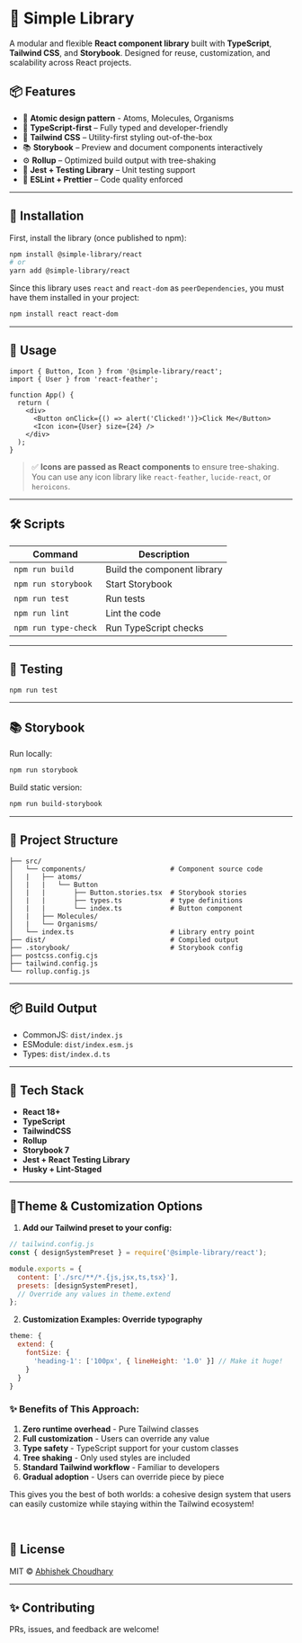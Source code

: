 # 🧩 Simple Library

A modular and flexible **React component library** built with **TypeScript**, **Tailwind CSS**, and **Storybook**. Designed for reuse, customization, and scalability across React projects.

## 📦 Features

- 🧱 **Atomic design pattern** - Atoms, Molecules, Organisms
- 🚀 **TypeScript-first** – Fully typed and developer-friendly
- 🎨 **Tailwind CSS** – Utility-first styling out-of-the-box
- 📚 **Storybook** – Preview and document components interactively
- ⚙️ **Rollup** – Optimized build output with tree-shaking
- 🧪 **Jest + Testing Library** – Unit testing support
- 💅 **ESLint + Prettier** – Code quality enforced

---

## 🔧 Installation

First, install the library (once published to npm):

```bash
npm install @simple-library/react
# or
yarn add @simple-library/react
```

Since this library uses `react` and `react-dom` as `peerDependencies`, you must have them installed in your project:

```bash
npm install react react-dom
```

---

## 🚀 Usage

```tsx
import { Button, Icon } from '@simple-library/react';
import { User } from 'react-feather';

function App() {
  return (
    <div>
      <Button onClick={() => alert('Clicked!')}>Click Me</Button>
      <Icon icon={User} size={24} />
    </div>
  );
}
```

> ✅ **Icons are passed as React components** to ensure tree-shaking. You can use any icon library like `react-feather`, `lucide-react`, or `heroicons`.


---

## 🛠 Scripts

| Command              | Description                        |
|----------------------|------------------------------------|
| `npm run build`      | Build the component library        |
| `npm run storybook`  | Start Storybook                    |
| `npm run test`       | Run tests                          |
| `npm run lint`       | Lint the code                      |
| `npm run type-check` | Run TypeScript checks              |

---

## 🧪 Testing

```bash
npm run test
```

---

## 📚 Storybook

Run locally:

```bash
npm run storybook
```

Build static version:

```bash
npm run build-storybook
```

---

## 📂 Project Structure

```
├── src/
│   └── components/                     # Component source code
│   |   ├── atoms/
│   |   |   └── Button 
│   |   |       ├── Button.stories.tsx  # Storybook stories
│   |   |       ├── types.ts            # type definitions
│   |   |       └── index.ts            # Button component
│   |   ├── Molecules/            
│   |   └── Organisms/            
│   └── index.ts                        # Library entry point
├── dist/                               # Compiled output
├── .storybook/                         # Storybook config
├── postcss.config.cjs
├── tailwind.config.js
└── rollup.config.js
```

---

## 📦 Build Output

- CommonJS: `dist/index.js`
- ESModule: `dist/index.esm.js`
- Types: `dist/index.d.ts`

---

## 🧰 Tech Stack

- **React 18+**
- **TypeScript**
- **TailwindCSS**
- **Rollup**
- **Storybook 7**
- **Jest + React Testing Library**
- **Husky + Lint-Staged**

---

## 💄Theme & Customization Options

1. **Add our Tailwind preset to your config:**

```js
// tailwind.config.js
const { designSystemPreset } = require('@simple-library/react');

module.exports = {
  content: ['./src/**/*.{js,jsx,ts,tsx}'],
  presets: [designSystemPreset],
  // Override any values in theme.extend
};
```

2. **Customization Examples: Override typography**

```js
theme: {
  extend: {
    fontSize: {
      'heading-1': ['100px', { lineHeight: '1.0' }] // Make it huge!
    }
  }
}
```

### ✨ Benefits of This Approach:

1. **Zero runtime overhead** - Pure Tailwind classes
2. **Full customization** - Users can override any value
3. **Type safety** - TypeScript support for your custom classes
4. **Tree shaking** - Only used styles are included
5. **Standard Tailwind workflow** - Familiar to developers
6. **Gradual adoption** - Users can override piece by piece

This gives you the best of both worlds: a cohesive design system that users can easily customize while staying within the Tailwind ecosystem!

<br>

## 📄 License

MIT © [Abhishek Choudhary](https://github.com/abhishek301)

---

## ✨ Contributing

PRs, issues, and feedback are welcome!
